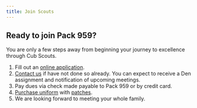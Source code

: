```yaml
---
title: Join Scouts
---
```


## Ready to join Pack 959?

You are only a few steps away from beginning your journey to excellence through Cub Scouts.

1. Fill out an [online application](https://my.scouting.org/VES/OnlineReg/1.0.0/?tu=UF-MB-081paa3959).
1. [Contact us](/contact) if have not done so already.  You can expect to receive a Den assignment and notification of upcoming meetings.
1. Pay dues via check made payable to Pack 959 or by credit card.
1. [Purchase uniform](http://www.delmarvacouncil.org/shopping/wilmington-scout-shop/8753) with [patches](http://www.scouting.org/filestore/pdf/CubScout_Insignia.pdf).
1. We are looking forward to meeting your whole family.